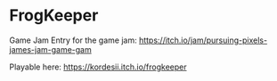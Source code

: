 # FrogKeeper
Game Jam Entry for the game jam: https://itch.io/jam/pursuing-pixels-james-jam-game-gam

Playable here: https://kordesii.itch.io/frogkeeper
